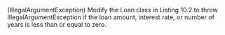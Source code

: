 (IllegalArgumentException) Modify the Loan class in Listing 10.2 to throw IllegalArgumentException if the loan amount, interest rate, or
number of years is less than or equal to zero.
